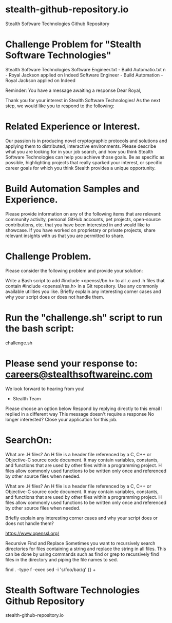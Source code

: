 # stealth-github-repository.io
Stealth Software Technologies Github Repository


# Challenge Problem for "Stealth Software Technologies"


Stealth Software Technologies Software Engineer.txt - Build Automatio.txt  n - Royal Jackson applied on Indeed
Software Engineer - Build Automation - Royal Jackson applied on Indeed


Reminder: You have a message awaiting a response
Dear Royal,

Thank you for your interest in Stealth Software Technologies! As the next step, we would 
like you to respond to the following:

# Related Experience or Interest.
Our passion is in producing novel cryptographic protocols and solutions and applying them to 
distributed, interactive environments. Please describe what you are looking for in your job 
search, and how you think Stealth Software Technologies can help you achieve those goals. 
Be as specific as possible, highlighting projects that really sparked your interest, or specific 
career goals for which you think Stealth provides a unique opportunity.

# Build Automation Samples and Experience.
Please provide information on any of the following items that are relevant: community activity, 
personal GitHub accounts, pet projects, open-source contributions, etc. that you have been 
interested in and would like to showcase. If you have worked on proprietary or private projects, 
share relevant insights with us that you are permitted to share.

# Challenge Problem.
Please consider the following problem and provide your solution:

Write a Bash script to add #include <openssl/bn.h> to all .c and .h files that 
contain #include <openssl/rsa.h> in a Git repository. 
Use any commonly available utilities you like. 
Briefly explain any interesting corner cases and why 
your script does or does not handle them.

# Run the "challenge.sh" script to run the bash script:
challenge.sh


# Please send your response to: careers@stealthsoftwareinc.com

We look forward to hearing from you!

- Stealth Team

 
Please choose an option below
Respond by replying directly to this email
I replied in a different way
This message doesn't require a response
No longer interested? Close your application for this job.

# SearchOn:
What are .H files?
An H file is a header file referenced by a C, C++ or Objective-C source code document.
It may contain variables, constants, and functions that are used by other files within a 
programming project. H files allow commonly used functions to be written only once and 
referenced by other source files when needed.

What are .H files?
An H file is a header file referenced by a C, C++ or Objective-C source code document. 
It may contain variables, constants, and functions that are used by other files within a 
programming project. H files allow commonly used functions to be written only once and 
referenced by other source files when needed.


Briefly explain any interesting corner cases and why 
your script does or does not handle them?


https://www.openssl.org/


Recursive Find and Replace
Sometimes you want to recursively search directories for files containing a string and 
replace the string in all files. This can be done by using commands such as find or grep 
to recursively find files in the directory and piping the file names to sed.

find . -type f -exec sed -i 's/foo/bar/g' {} +


# Stealth Software Technologies Github Repository
stealth-github-repository.io
